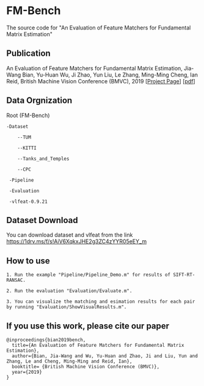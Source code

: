 # FM-Bench
The source code for "An Evaluation of Feature Matchers for Fundamental Matrix Estimation"


## Publication
An Evaluation of Feature Matchers for Fundamental Matrix Estimation, Jia-Wang Bian, Yu-Huan Wu, Ji Zhao, Yun Liu, Le Zhang, Ming-Ming Cheng, Ian Reid, British Machine Vision Conference (BMVC), 2019 [[Project Page](http://jwbian.net/fm-bench)] [[pdf](https://jwbian.net/Papers/FM_BMVC19.pdf)]

## Data Orgnization

  Root (FM-Bench)
  
    -Dataset
    
        --TUM
      
        --KITTI
      
        --Tanks_and_Temples
      
        --CPC
     
     -Pipeline
     
     -Evaluation
     
     -vlfeat-0.9.21


## Dataset Download

You can download dataset and vlfeat from the link https://1drv.ms/f/s!AiV6XqkxJHE2g3ZC4zYYR05eEY_m


## How to use

    1. Run the example "Pipeline/Pipeline_Demo.m" for results of SIFT-RT-RANSAC.
    
    2. Run the evaluation "Evaluation/Evaluate.m".
    
    3. You can visualize the matching and esimation results for each pair by running "Evaluation/ShowVisualResults.m".
    
    
 ## If you use this work, please cite our paper
 
    @inproceedings{bian2019bench,
      title={An Evaluation of Feature Matchers for Fundamental Matrix Estimation},
      author={Bian, Jia-Wang and Wu, Yu-Huan and Zhao, Ji and Liu, Yun and Zhang, Le and Cheng, Ming-Ming and Reid, Ian},
      booktitle= {British Machine Vision Conference (BMVC)},
      year={2019}
    }

    
    
